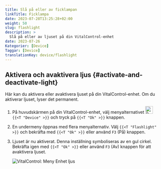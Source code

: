 ```yaml
---
title: Slå på eller av ficklampan
linkTitle: Ficklampa
date: 2023-07-28T13:25:28+02:00
weight: 50
slug: flashlight
description: >
  Slå på eller av ljuset på din VitalControl-enhet
date: 2023-07-26
Kategorier: [Device]
Taggar: [Device]
translationKey: device/flashlight
---
```

## Aktivera och avaktivera ljus {#activate-and-deactivate-light}

Här kan du aktivera eller avaktivera ljuset på din VitalControl-enhet. Om du aktiverar ljuset, lyser det permanent.

1. På huvudskärmen på din VitalControl-enhet, välj menyalternativet <img src="/icons/device.svg" width="25" align="bottom" alt="Device" /> `{{<T "Device" >}}` och tryck på `{{<T "Ok" >}}` knappen.

2. En undermeny öppnas med flera menyalternativ. Välj `{{<T "Flashlight" >}}` och bekräfta med `{{<T "Ok" >}}` eller använd `F3` (På) knappen.

3. Ljuset är nu aktiverat. Denna inställning symboliseras av en gul cirkel. Bekräfta igen med `{{<T "Ok" >}}` eller använd `F3` (Av) knappen för att avaktivera ljuset.

   ![VitalControl: Meny Enhet ljus](../images/light.png "Aktivera och avaktivera ljus")

